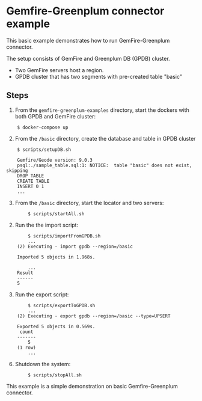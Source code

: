 #  Gemfire-Greenplum connector example

This basic example demonstrates how to run GemFire-Greenplum connector.

The setup consists of GemFire and Greenplum DB (GPDB) cluster.

- Two GemFire servers host a region.
- GPDB cluster that has two segments with pre-created table "basic"

## Steps
1. From the ```gemfire-greenplum-examples``` directory, start the dockers with both GPDB and GemFire cluster:
```
    $ docker-compose up
```
2. From the ```/basic``` directory, create the database and table in GPDB cluster
```   
    $ scripts/setupDB.sh

	Gemfire/Geode version: 9.0.3
	psql:./sample_table.sql:1: NOTICE:  table "basic" does not exist, skipping
	DROP TABLE
	CREATE TABLE
	INSERT 0 1
	...
```
3. From the ```/basic``` directory, start the locator and two servers:
```
        $ scripts/startAll.sh
```
2. Run the the import script:
```
        $ scripts/importFromGPDB.sh
        ...
	(2) Executing - import gpdb --region=/basic

	Imported 5 objects in 1.968s.

        ...
	Result
	------
	5
```
3. Run the export script:
```
        $ scripts/exportToGPDB.sh
        ...
	(2) Executing - export gpdb --region=/basic --type=UPSERT

	Exported 5 objects in 0.569s.
	 count
	-------
     	5
	(1 row)
        ...
```
6. Shutdown the system:
```
        $ scripts/stopAll.sh
```

This example is a simple demonstration on basic Gemfire-Greenplum connector.
